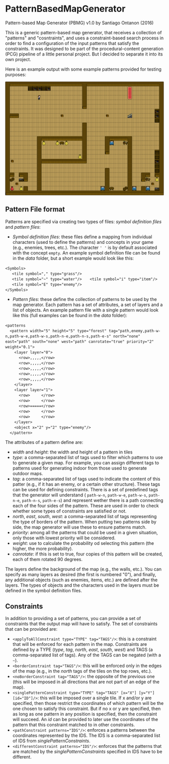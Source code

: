 # PatternBasedMapGenerator

Pattern-based Map Generator (PBMG) v1.0 by Santiago Ontanon (2016)  

This is a generic pattern-based map generator, that receives a collection of "patterns" and "cosntraints", and uses a constraint-based search process in order to find a configuration of the input patterns that satisfy the constraints. It was designed to be part of the procedural-content generation (PCG) pipeline of a little personal project. But I decided to separate it into its own project.

Here is an  example output with some example patterns provided for testing purposes:

![sample png output](https://raw.githubusercontent.com/santiontanon/PatternBasedMapGenerator/master/examples/sampleOutput3-1.png)


## Pattern File format

Patterns are specified via creating two types of files: _symbol definition files_ and _pattern files_:

- _Symbol definition files_: these files define a mapping from individual characters (used to define the patterns) and concepts in your game (e.g., enemies, trees, etc.). The character `' '` is by default associated with the concept `empty`. An example symbol definition file can be found in the _data_ folder, but a short example would look like this:

`<Symbols>`  
` 	<tile symbol="," type="grass"/>`  
` 	<tile symbol="~" type="water"/>`
` 	<tile symbol="i" type="item"/>`  
`  	<tile symbol="E" type="enemy"/>`  
`</Symbols>`  

- _Pattern files_: these define the collection of patterns to be used by the map generator. Each pattern has a set of attributes, a set of layers and a list of objects. An example pattern file with a single pattern would look like this (full examples can be found in the _data_ folder):

`<patterns`  
`  <pattern width="5" height="5" type="forest" tag="path,enemy,path-w-n,path-w-e,path-w-s,path-n-e,path-n-s,path-e-s" north="none" east="path" south="none" west="path" canrotate="true" priority="2" weight="0.1">`  
`    <layer layer="0">`  
`      <row>,,,,,</row>`  
`      <row>,,,,,</row>`  
`      <row>,,,,,</row>`  
`      <row>,,,,,</row>`  
`      <row>,,,,,</row>`  
`    </layer>`  
`    <layer layer="1">`  
`      <row>     </row>`  
`      <row>     </row>`  
`      <row>=====</row>`  
`      <row>     </row>`  
`      <row>     </row>`  
`    </layer>`  
`    <object x="2" y="2" type="enemy"/>`  
`  </pattern>`  

The attributes of a pattern define are:
- _width_ and _height_: the width and height of a pattern in tiles
- _type_: a comma-separated list of tags used to filter which patterns to use to generate a given map. For example, you can assign different tags to patterns used for generating indoor from those used to generate outdoor maps.
- _tag_: a comma-separated list of tags used to indicate the content of this patter (e.g., if it has an enemy, or a certain other structure). These tags can be used for defining constraints. There is a set of predefined tags that the generator will understand ( `path-w-n`, `path-w-e`, `path-w-s`, `path-n-e`, `path-n-s`, `path-e-s`) and represent wether there is a path connecting each of the four sides of the pattern. These are used in order to check whether some types of constraints are satisfied or not.
- _north_, _east_, _south_, _west_: a comma-separated list of tags representing the type of borders of the pattern. When putting two patterns side by side, the map generator will use these to ensure patterns match.
- _priority_: among all the patterns that could be used in a given situation, only those with lowest priority will be considered.
- _weight_: use to calculate the probability od selecting this pattern (the higher, the more probability).
- _canrotate_: if this is set to true, four copies of this pattern will be created, each of them rotated 90 degrees.

The layers define the background of the map (e.g., the walls, etc.). You can specify as many layers as desired (the first is numbered "0"), and finally, any additional objects (such as enemies, items, etc.) are defined after the layers. The types of objects and the characters used in the layers must be defined in the symbol definition files.

## Constraints 

In addition to providing a set of patterns, you can provide a set of constraints that the output map will have to satisfy. The set of constraints that can be provided are:
- `<applyToAllConstraint type="TYPE" tag="TAGS"/>`: this is a constraint that will be enforced for each pattern in the map. Constraints are defined by a TYPE (_type_, _tag_, _north_, _east_, _south_, _west_) and TAGS (a comma-separated list of tags). Any of the TAGS can be negated (with a `~`).
- `<borderConstraint tag="TAGS"/>`: this will be enforced only in the edges of the map (e.g., in the _north_ tags of the tiles on the top rows, etc.).
- `<noBorderConstraint tag="TAGS"/>`: the opposite of the previous one (this will be imposed in all directions that are not part of an edge of the map).
- `<singlePatternConstraint type="TYPE" tag="TAGS" [x="X"] [y="Y"] [id="ID"]/>`: this will be imposed over a single tile. If x and/or y are specified, then those restrict the coordinates of which pattern will be the one chosen to satisfy this constraint. But if no x or y are specified, then as long as one pattern in any position is specified, then the constraint will succeed. An _id_ can be provided to later use the coordinates of the pattern that this constraint matched to in other constraints.
- `<pathConstraint patterns="IDS"/>`: enforces a patterns between the coordinates represented by the IDS. The IDS is a comma-separated list of IDS from _singlePatternConstraints_. 
- `<differentConstraint patterns="IDS"/>`: enforces that the patterns that are matched by the _singlePatternConstraints_ specified in IDS have to be different.

